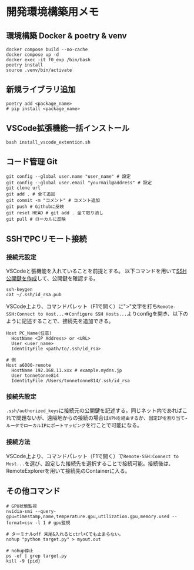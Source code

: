 # 開発環境構築用メモ
## 環境構築 Docker & poetry & venv
```
docker compose build --no-cache
docker compose up -d
docker exec -it f0_exp /bin/bash
poetry install
source .venv/bin/activate
```

## 新規ライブラリ追加
```
poetry add <package_name>
# pip install <package_name>
```

## VSCode拡張機能一括インストール
```
bash install_vscode_extention.sh
```

## コード管理 Git
```
git config --global user.name "user_name" # 設定
git config --global user.email "yourmail@address" # 設定
git clone url
git add . # 全て追加
git commit -m "コメント" # コメント追加
git push # Githubに反映
git reset HEAD # git add . 全て取り消し
git pull # ローカルに反映
```

## SSHでPCリモート接続
### 接続元設定
VSCodeと張機能を入れていることを前提とする。
以下コマンドを用いて[SSH 公開鍵を作成](https://git-scm.com/book/ja/v2/Git%E3%82%B5%E3%83%BC%E3%83%90%E3%83%BC-SSH-%E5%85%AC%E9%96%8B%E9%8D%B5%E3%81%AE%E4%BD%9C%E6%88%90)して、公開鍵を確認する。

```
ssh-keygen
cat ~/.ssh/id_rsa.pub
```
VSCode上より、コマンドパレット（F1で開く）に">"文字を打ち`Remote-SSH:Connect to Host...`⇒`Configure SSH Hosts...`よりconfigを開き、以下のように記述することで、接続先を追加できる。
```
Host PC_Name(任意)
  HostName <IP Address> or <URL>
  User <user_name>
  IdentityFile <path/to/.ssh/id_rsa>

# 例
Host a6000-remote
  HostName 192.168.11.xxx # example.mydns.jp
  User tonnetonne814
  IdentityFile /Users/tonnetonne814/.ssh/id_rsa
```
### 接続先設定
`.ssh/authorized_keys`に接続元の公開鍵を記述する。同じネット内であればこれで問題ないが、遠隔地からの接続の場合は`VPNを経由する`か、`固定IPを割り当て⇒ルータでローカルIPにポートマッピング`を行ことで可能になる。

### 接続方法
VSCode上より、コマンドパレット（F1で開く）で`Remote-SSH:Connect to Host...`を選び、設定した接続先を選択することで接続可能。接続後は、RemoteExplorerを用いて接続先のContainerに入る。

## その他コマンド
```
# GPU状態監視
nvidia-smi --query-gpu=timestamp,name,temperature.gpu,utilization.gpu,memory.used --format=csv -l 1 # gpu監視

# ターミナルoff 末尾&入れるとctrl+Cでも止まらない。
nohup "python target.py" > myout.out

# nohup停止
ps -ef | grep target.py
kill -9 {pid}
```

